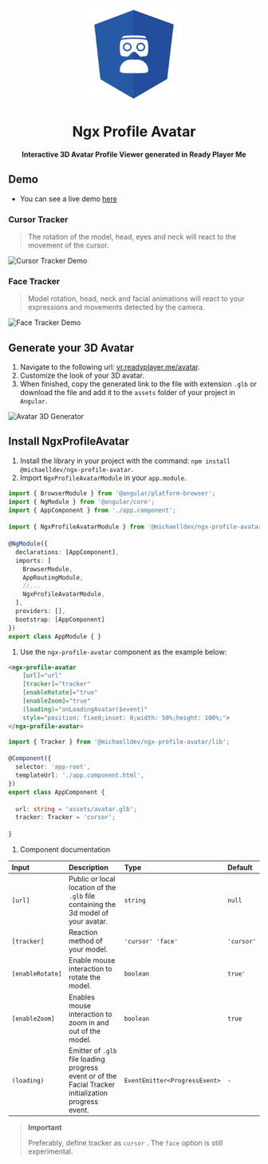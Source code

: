 <p align="center">
  <a href="https://gitchaell.github.io/ngx-profile-avatar">
    <img src=".github/images/logo.png" width="192px" height="192px"/>
  </a>
</p>

<h1 align="center">
  Ngx Profile Avatar
</h1>

<h4 align="center">
  Interactive 3D Avatar Profile Viewer generated in Ready Player Me
</h4>

## Demo

- You can see a live demo [here](https://gitchaell.github.io/ngx-profile-avatar)

### Cursor Tracker

> The rotation of the model, head, eyes and neck will react to the movement of the cursor.

![Cursor Tracker Demo](.github/demos/cursor-tracker.demo.gif)

### Face Tracker

> Model rotation, head, neck and facial animations will react to your expressions and movements detected by the camera.

![Face Tracker Demo](.github/demos/face-tracker.demo.gif)

## Generate your 3D Avatar

1. Navigate to the following url: [vr.readyplayer.me/avatar](https://vr.readyplayer.me/avatar).
1. Customize the look of your 3D avatar.
1. When finished, copy the generated link to the file with extension `.glb` or download the file and add it to the `assets` folder of your project in `Angular`.

![Avatar 3D Generator](.github/images/avatar-3d-generator.png)

## Install NgxProfileAvatar

1. Install the library in your project with the command: `npm install @michaelldev/ngx-profile-avatar`.
1. Import `NgxProfileAvatarModule` in your `app.module`.

```typescript
import { BrowserModule } from '@angular/platform-browser';
import { NgModule } from '@angular/core';
import { AppComponent } from './app.component';

import { NgxProfileAvatarModule } from '@michaelldev/ngx-profile-avatar';

@NgModule({
  declarations: [AppComponent],
  imports: [
    BrowserModule,
    AppRoutingModule,
    //...
    NgxProfileAvatarModule,
  ],
  providers: [],
  bootstrap: [AppComponent]
})
export class AppModule { }
```

1. Use the `ngx-profile-avatar` component as the example below:

```html
<ngx-profile-avatar 
    [url]="url" 
    [tracker]="tracker" 
    [enableRotate]="true" 
    [enableZoom]="true" 
    (loading)="onLoadingAvatar($event)" 
    style="position: fixed;inset: 0;width: 50%;height: 100%;">
</ngx-profile-avatar>
```

```typescript
import { Tracker } from '@michaelldev/ngx-profile-avatar/lib';

@Component({
  selector: 'app-root',
  templateUrl: './app.component.html',
})
export class AppComponent {

  url: string = 'assets/avatar.glb';
  tracker: Tracker = 'cursor';

}
```

1. Component documentation

| Input         | Description | Type | Default |
|:--------------|:------------|:-----|:--------|
| `[url]` | Public or local location of the `.glb` file containing the 3d model of your avatar. | `string` | `null` |
| `[tracker]` | Reaction method of your model.| `'cursor' 'face'` | `'cursor'` |
| `[enableRotate]` | Enable mouse interaction to rotate the model.| `boolean` | `true'` |
| `[enableZoom]` | Enables mouse interaction to zoom in and out of the model.| `boolean` | `true` |
| `(loading)` | Emitter of `.glb` file loading progress event or of the Facial Tracker initialization progress event.| `EventEmitter<ProgressEvent>` | `-` |

> **Important**
>
> Preferably, define tracker as `cursor` . The `face` option is still experimental.
